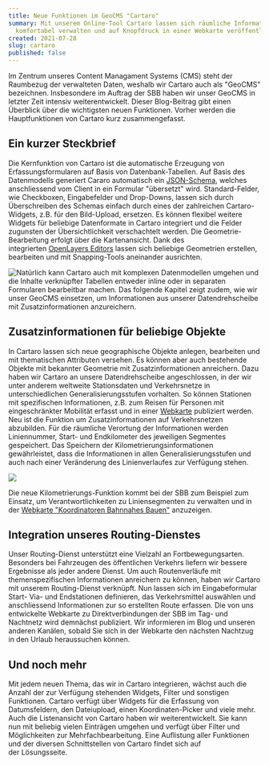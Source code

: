 ```yaml
---
title: Neue Funktionen im GeoCMS "Cartaro"
summary: Mit unserem Online-Tool Cartaro lassen sich räumliche Informationen
  komfortabel verwalten und auf Knopfdruck in einer Webkarte veröffentlichen.
created: 2021-07-28
slug: cartaro
published: false
---
```

<!--StartFragment-->

Im Zentrum unseres Content Managament Systems (CMS) steht der Raumbezug der verwalteten Daten, weshalb wir Cartaro auch als "GeoCMS" bezeichnen. Insbesondere im Auftrag der SBB haben wir unser GeoCMS in letzter Zeit intensiv weiterentwickelt. Dieser Blog-Beitrag gibt einen Überblick über die wichtigsten neuen Funktionen. Vorher werden die Hauptfunktionen von Cartaro kurz zusammengefasst.

## Ein kurzer Steckbrief

Die Kernfunktion von Cartaro ist die automatische Erzeugung von Erfassungsformularen auf Basis von Datenbank-Tabellen. Auf Basis des Datenmodells generiert Cararo automatisch ein [JSON-Schema](https://json-schema.org/), welches anschliessend vom Client in ein Formular "übersetzt" wird. Standard-Felder, wie Checkboxen, Eingabefelder und Drop-Downs, lassen sich durch Überschreiben des Schemas einfach durch eines der zahlreichen Cartaro-Widgets, z.B. für den Bild-Upload, ersetzen. Es können flexibel weitere Widgets für beliebige Datenformate in Cartaro integriert und die Felder zugunsten der Übersichtlichkeit verschachtelt werden. Die Geometrie-Bearbeitung erfolgt über die Kartenansicht. Dank des integrierten [OpenLayers Editors](https://openlayers-editor.geops.de/) lassen sich beliebige Geometrien erstellen, bearbeiten und mit Snapping-Tools aneinander ausrichten.

<!--EndFragment-->

![](/images/blog/neue-funktionen-im-geocms-cartaro/cartaro_n_01.jpg "Natürlich kann Cartaro auch mit komplexen Datenmodellen umgehen und die Inhalte verknüpfter Tabellen entweder inline oder in separaten Formularen bearbeitbar machen. Das folgende Kapitel zeigt zudem, wie wir unser GeoCMS einsetzen, um Informationen aus unserer Datendrehscheibe mit Zusatzinformationen anzureichern.")

<!--StartFragment-->

## Zusatzinformationen für beliebige Objekte

In Cartaro lassen sich neue geographische Objekte anlegen, bearbeiten und mit thematischen Attributen versehen. Es können aber auch bestehende Objekte mit bekannter Geometrie mit Zusatzinformationen anreichern. Dazu haben wir Cartaro an unsere Datendrehscheibe angeschlossen, in der wir unter anderem weltweite Stationsdaten und Verkehrsnetze in unterschiedlichen Generalisierungsstufen vorhalten. So können Stationen mit spezifischen Informationen, z.B. zum Reisen für Personen mit eingeschränkter Mobilität erfasst und in einer [Webkarte](https://maps2.trafimage.ch/ch.sbb.handicap) publiziert werden. Neu ist die Funktion um Zusatzinformationen auf Verkehrsnetzen abzubilden. Für die räumliche Verortung der Informationen werden Liniennummer, Start- und Endkilometer des jeweiligen Segmentes gespeichert. Das Speichern der Kilometrierungsinformationen gewährleistet, dass die Informationen in allen Generalisierungsstufen und auch nach einer Veränderung des Linienverlaufes zur Verfügung stehen. 

<!--EndFragment-->

![](/images/blog/neue-funktionen-im-geocms-cartaro/cartaro_02.jpg)

<!--StartFragment-->

Die neue Kilometrierungs-Funktion kommt bei der SBB zum Beispiel zum Einsatz, um Verantwortlichkeiten zu Liniensegmenten zu verwalten und in der [Webkarte "Koordinatoren Bahnnahes Bauen"](https://maps.trafimage.ch/ch.sbb.regionenkarte.public) anzuzeigen.

## Integration unseres Routing-Dienstes

Unser Routing-Dienst unterstützt eine Vielzahl an Fortbewegungsarten. Besonders bei Fahrzeugen des öffentlichen Verkehrs liefern wir bessere Ergebnisse als jeder andere Dienst. Um auch Routenverläufe mit themenspezifischen Informationen anreichern zu können, haben wir Cartaro mit unserem Routing-Dienst verknüpft. Nun lassen sich im Eingabeformular Start- Via- und Endstationen definieren, das Verkehrsmittel auswählen und anschliessend Informationen zur so erstellten Route erfassen. Die von uns entwickelte Webkarte zu Direktverbindungen der SBB im Tag- und Nachtnetz wird demnächst publiziert. Wir informieren im Blog und unseren anderen Kanälen, sobald Sie sich in der Webkarte den nächsten Nachtzug in den Urlaub heraussuchen können.

## Und noch mehr

Mit jedem neuen Thema, das wir in Cartaro integrieren, wächst auch die Anzahl der zur Verfügung stehenden Widgets, Filter und sonstigen Funktionen. Cartaro verfügt über Widgets für die Erfassung von Datumsfeldern, den Dateiupload, einen Koordinaten-Picker und viele mehr. Auch die Listenansicht von Cartaro haben wir weiterentwickelt. Sie kann nun mit beliebig vielen Einträgen umgehen und verfügt über Filter und Möglichkeiten zur Mehrfachbearbeitung. Eine Auflistung aller Funktionen und der diversen Schnittstellen von Cartaro findet sich auf der Lösungsseite.

<!--EndFragment-->